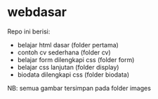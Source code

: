 # webdasar

Repo ini berisi:

- belajar html dasar (folder pertama)
- contoh cv sederhana (folder cv)
- belajar form dilengkapi css (folder form)
- belajar css lanjutan (folder display)
- biodata dilengkapi css (folder biodata)

NB:
semua gambar tersimpan pada folder images
